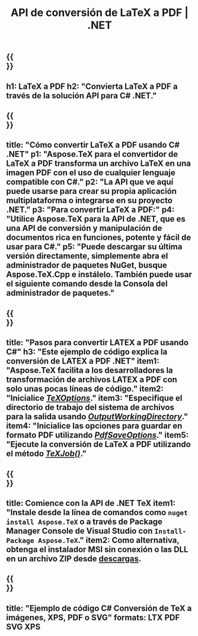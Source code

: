 ﻿---
translation: true
template: /_templates/_conversion-child-net.md
title: API de conversión de LaTeX a PDF | .NET
description: Funcionalidad de conversión de LaTeX a PDF. Integre esta biblioteca .NET local en su proyecto o use aplicaciones multiplataforma para convertir LaTeX a PDF.
keywords: latex a pdf api net, latex2pdf integra c#
url: /net/conversion/latex-to-pdf/
family: tex
platformtag: net
feature: conversion
informat: LATEX
outformat: PDF
otherformats: BMP PNG JPEG TIFF SVG XPS
---

{{<section banner>}}
---
h1: LaTeX a PDF
h2: "Convierta LaTeX a PDF a través de la solución API para C# .NET."
---

{{<section overview>}}
---
title: "Cómo convertir LaTeX a PDF usando C# .NET"
p1: "Aspose.TeX para el convertidor de LaTeX a PDF transforma un archivo LaTeX en una imagen PDF con el uso de cualquier lenguaje compatible con C#."
p2: "La API que ve aquí puede usarse para crear su propia aplicación multiplataforma o integrarse en su proyecto .NET."
p3: "Para convertir LaTeX a PDF:"
p4: "Utilice Aspose.TeX para la API de .NET, que es una API de conversión y manipulación de documentos rica en funciones, potente y fácil de usar para C#."
p5: "Puede descargar su última versión directamente, simplemente abra el administrador de paquetes NuGet, busque Aspose.TeX.Cpp e instálelo. También puede usar el siguiente comando desde la Consola del administrador de paquetes."
---

{{<section feature1>}}
---
title: "Pasos para convertir LATEX a PDF usando C#"
h3: "Este ejemplo de código explica la conversión de LATEX a PDF .NET"
item1: "Aspose.TeX facilita a los desarrolladores la transformación de archivos LATEX a PDF con solo unas pocas líneas de código."
item2: "Inicialice [*TeXOptions*](https://reference.aspose.com/tex/net/aspose.tex/texoptions/)."
item3: "Especifique el directorio de trabajo del sistema de archivos para la salida usando [*OutputWorkingDirectory*](https://reference.aspose.com/tex/net/aspose.tex/texoptions/outputworkingdirectory/)."
item4: "Inicialice las opciones para guardar en formato PDF utilizando [*PdfSaveOptions*](https://reference.aspose.com/tex/net/aspose.tex.presentation.image/pdfsaveoptions/)."
item5: "Ejecute la conversión de LaTeX a PDF utilizando el método [*TeXJob()*](https://reference.aspose.com/tex/net/aspose.tex/texjob/)."
---

{{<section feature2>}}
---
title: Comience con la API de .NET TeX
item1: "Instale desde la línea de comandos como ```nuget install Aspose.TeX``` o a través de Package Manager Console de Visual Studio con ```Install-Package Aspose.TeX```."
item2: Como alternativa, obtenga el instalador MSI sin conexión o las DLL en un archivo ZIP desde [descargas](https://downloads.aspose.com/tex/net).
---

{{<section widget>}}
---
title: "Ejemplo de código C# Conversión de TeX a imágenes, XPS, PDF o SVG"
formats: LTX PDF SVG XPS
---